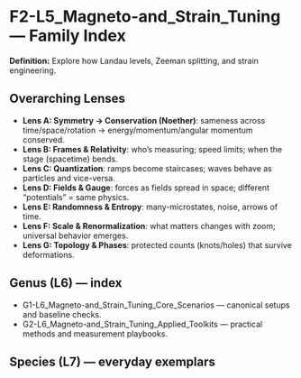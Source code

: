# F2-L5_Magneto-and_Strain_Tuning — Family Index
**Definition:** Explore how Landau levels, Zeeman splitting, and strain engineering.

## Overarching Lenses

- **Lens A: Symmetry -> Conservation (Noether)**: sameness across time/space/rotation → energy/momentum/angular momentum conserved.
- **Lens B: Frames & Relativity**: who’s measuring; speed limits; when the stage (spacetime) bends.
- **Lens C: Quantization**: ramps become staircases; waves behave as particles and vice-versa.
- **Lens D: Fields & Gauge**: forces as fields spread in space; different “potentials” = same physics.
- **Lens E: Randomness & Entropy**: many-microstates, noise, arrows of time.
- **Lens F: Scale & Renormalization**: what matters changes with zoom; universal behavior emerges.
- **Lens G: Topology & Phases**: protected counts (knots/holes) that survive deformations.

## Genus (L6) — index
- G1-L6_Magneto-and_Strain_Tuning_Core_Scenarios — canonical setups and baseline checks.
- G2-L6_Magneto-and_Strain_Tuning_Applied_Toolkits — practical methods and measurement playbooks.

## Species (L7) — everyday exemplars
